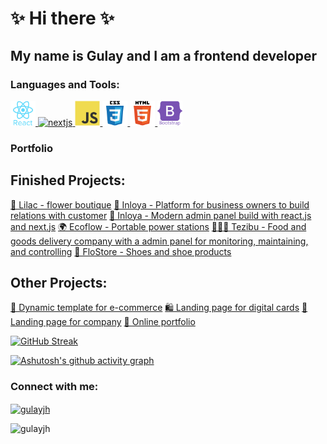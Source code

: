 <h1 align="left">✨ Hi there ✨</h1>
<h2 align="left">My name is Gulay and I am a frontend developer </h2>

<h3 align="left">Languages and Tools:</h3>
<p align="left">
  <a href="https://reactjs.org/" target="_blank" rel="noreferrer"> <img src="https://raw.githubusercontent.com/devicons/devicon/master/icons/react/react-original-wordmark.svg" alt="react" width="40" height="40"/> </a>
  <a href="https://nextjs.org/" target="_blank" rel="noreferrer"> <img src="https://cdn.worldvectorlogo.com/logos/nextjs-2.svg" alt="nextjs" width="40" height="40"/> </a> 
  <a href="https://developer.mozilla.org/en-US/docs/Web/JavaScript" target="_blank" rel="noreferrer"> <img src="https://raw.githubusercontent.com/devicons/devicon/master/icons/javascript/javascript-original.svg" alt="javascript" width="40" height="40"/> </a> 
  <a href="https://www.w3schools.com/css/" target="_blank" rel="noreferrer"> <img src="https://raw.githubusercontent.com/devicons/devicon/master/icons/css3/css3-original-wordmark.svg" alt="css3" width="40" height="40"/> </a> 
  <a href="https://www.w3.org/html/" target="_blank" rel="noreferrer"> <img src="https://raw.githubusercontent.com/devicons/devicon/master/icons/html5/html5-original-wordmark.svg" alt="html5" width="40" height="40"/> </a>
  <a href="https://getbootstrap.com" target="_blank" rel="noreferrer"> <img src="https://raw.githubusercontent.com/devicons/devicon/master/icons/bootstrap/bootstrap-plain-wordmark.svg" alt="bootstrap" width="40" height="40"/> </a> 
</p>
<h3 align="left">Portfolio</h3>
<h2>Finished Projects:</h2>
<a href="https://www.lilac.az/" target="blank">🌸 Lilac - flower boutique</a>
<a href="https://www.inloya.com/" target="blank">🚀 Inloya - Platform for business owners to build relations with customer</a>
<a href="https://www.partner2.inloya.com/" target="blank">🚀 Inloya - Modern admin panel build with react.js and next.js</a>
<a href="https://www.ecoflow.az/" target="blank">🌍 Ecoflow - Portable power stations</a>
<a href="https://www.tezibu.az/" target="blank">🚴🏻‍♀️ Tezibu - Food and goods delivery company with a admin panel for monitoring, maintaining, and controlling</a>
<a href="https://www.flostore.az/" target="blank">🥾 FloStore - Shoes and shoe products</a>

<h2>Other Projects:</h2>
<a href="https://www.diet-store.vercel.app/" target="blank">🛒 Dynamic template for e-commerce</a>
<a href="https://www.walletinloya.vercel.app/" target="blank">🛍️ Landing page for digital cards</a>
<a href="https://www.all-in-one-ten.vercel.app/" target="blank">📌 Landing page for company</a>
<a href="https://www.gulayjh.vercel.app/" target="blank">🎯 Online portfolio</a>

[![GitHub Streak](http://github-readme-streak-stats.herokuapp.com?user=gulayjh&theme=tokyonight&date_format=M%20j%5B%2C%20Y%5D)](https://git.io/streak-stats)

[![Ashutosh's github activity graph](https://activity-graph.herokuapp.com/graph?username=gulayjh&theme=github)](https://github.com/ashutosh00710/github-readme-activity-graph)

<h3 align="left">Connect with me:</h3>
<p align="left">
<a href="https://linkedin.com/in/gulayjh" target="blank"><img align="center" src="https://raw.githubusercontent.com/rahuldkjain/github-profile-readme-generator/master/src/images/icons/Social/linked-in-alt.svg" alt="gulayjh" height="30" width="40" /></a>
</p>

<p align="left"> <img src="https://komarev.com/ghpvc/?username=gulayjh&label=Profile%20views&color=0e75b6&style=flat" alt="gulayjh" /> </p>
